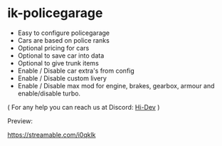 # ik-policegarage

- Easy to configure policegarage
- Cars are based on police ranks
- Optional pricing for cars
- Optional to save car into data
- Optional to give trunk items
- Enable / Disable car extra's from config
- Enable / Disable custom livery
- Enable / Disable max mod for engine, brakes, gearbox, armour and enable/disable turbo.

( For any help you can reach us at Discord: [Hi-Dev](https://discord.com/invite/pSJPPctrNx) )

Preview:

https://streamable.com/i0qklk